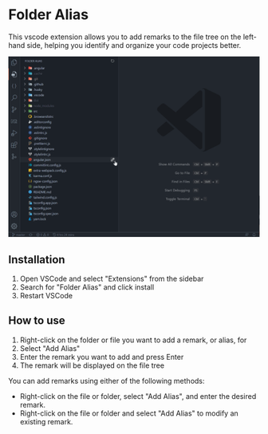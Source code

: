# Folder Alias

This vscode extension allows you to add remarks to the file tree on the left-hand side, helping you identify and organize your code projects better.

![simple](./docs/images/simple.gif)

## Installation

1. Open VSCode and select "Extensions" from the sidebar
2. Search for "Folder Alias" and click install
3. Restart VSCode

## How to use

1. Right-click on the folder or file you want to add a remark, or alias, for
2. Select "Add Alias"
3. Enter the remark you want to add and press Enter
4. The remark will be displayed on the file tree

You can add remarks using either of the following methods:

* Right-click on the file or folder, select "Add Alias", and enter the desired remark.
* Right-click on the file or folder and select "Add Alias" to modify an existing remark.
